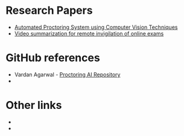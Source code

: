 # Research Papers
- [Automated Proctoring System using Computer Vision Techniques](https://ieeexplore.ieee.org/abstract/document/9526411)
- [Video summarization for remote invigilation of online exams](https://ieeexplore.ieee.org/abstract/document/7477704)

# GitHub references
- Vardan Agarwal - [Proctoring AI Repository](https://github.com/vardanagarwal/Proctoring-AI)
- 

# Other links
- 
- 
